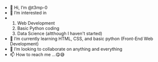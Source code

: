- 👋 Hi, I’m @t3mp-0
- 👀 I’m interested in
- 1. Web Development
  2. Basic Python coding
  3. Data Science (altthough I haven't started) 
- 🌱 I’m currently learning HTML, CSS, and basic python (Front-End Web Development)
- 💞️ I’m looking to collaborate on anything and everything
- 📫 How to reach me ...😋😅
